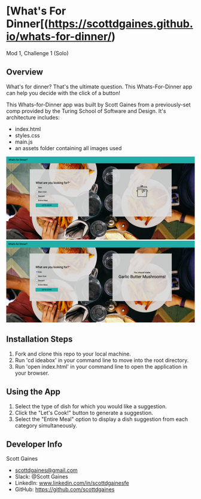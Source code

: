 # [What's For Dinner[(https://scottdgaines.github.io/whats-for-dinner/)
Mod 1, Challenge 1 (Solo)

## Overview
What's for dinner? That's the ultimate question. This Whats-For-Dinner app can help you decide with the click of a button!

This Whats-for-Dinner app was built by Scott Gaines from a previously-set comp provided by the Turing School of Software and Design. It's architecture includes:
* index.html
* styles.css
* main.js
* an assets folder containing all images used

![Preview Image](assets/whats-for-dinner-screenshot.png)
![Preview Image](assets/whats-for-dinner-usability.png)

## Installation Steps

1. Fork and clone this repo to your local machine.
2. Run 'cd ideabox' in your command line to move into the root directory.
3. Run 'open index.html' in your command line to open the application in your browser.

## Using the App

1. Select the type of dish for which you would like a suggestion.
2. Click the "Let's Cook!" button to generate a suggestion.
3. Select the "Entire Meal" option to display a dish suggestion from each category simultaneously.

## Developer Info
Scott Gaines
+ scottdgaines@gmail.com
+ Slack: @Scott Gaines
+ LinkedIn: www.linkedin.com/in/scottdgainesfe
+ GitHub: https://github.com/scottdgaines
